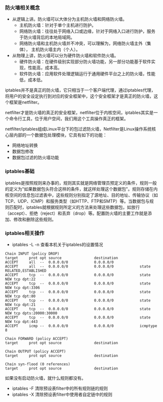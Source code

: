 ### 防火墙相关概念
- 从逻辑上讲。防火墙可以大体分为主机防火墙和网络防火墙。
    - 主机防火墙：针对于单个主机进行防护。
    - 网络防火墙：往往处于网络入口或边缘，针对于网络入口进行防护，服务于防火墙背后的本地局域网。
    - 网络防火墙和主机防火墙并不冲突，可以理解为，网络防火墙主外（集体）， 主机防火墙主内（个人）。
- 从物理上讲，防火墙可以分为硬件防火墙和软件防火墙。
    - 硬件防火墙：在硬件级别实现部分防火墙功能，另一部分功能基于软件实现，性能高，成本高。
    - 软件防火墙：应用软件处理逻辑运行于通用硬件平台之上的防火墙，性能低，成本低。

iptables并不是真正的防火墙，它只相当于一个客户端代理，通过iptables代理，将用户的安全设定执行到对应的安全框架中，这个安全框架才是真正的防火墙，这个框架是netfilter。

netfilter才是防火墙的真正的安全框架，netfilter位于内核空间，iptables其实是一个命令行工具，位于用户空间，我们用这个工具操作真正的框架。

netfilter/iptables组成Linux平台下的包过滤防火墙，Netfilter是Linux操作系统核心层内部的一个数据包处理模块，它具有如下的功能：
- 网络地址转换
- 数据包修改
- 数据包过滤的防火墙功能

### iptables基础
iptables是按照规则来办事的，规则其实就是网络管理员预定义的条件，规则一般的定义为"如果数据包头符合这样的条件，就这样处理这个数据包"。规则存储在内核空间的信息包过滤表中，这些规则分别指定了源地址、目的地址、传输协议（如TCP、UDP、ICMP）和服务类型（如HTTP、FTP和SMTP）等。当数据包与规则匹配时，iptables就根据规则所定义的方法来处理这些数据包，如放行（accept）、拒绝（reject）和丢弃（drop）等。配置防火墙的主要工作就是添加、修改和删除这些规则。


### iptables相关操作
- iptables -L -n   查看本机关于iptables的设置情况
```
Chain INPUT (policy DROP)
target     prot opt source               destination         
ACCEPT     all  --  0.0.0.0/0            0.0.0.0/0           
ACCEPT     all  --  0.0.0.0/0            0.0.0.0/0            state RELATED,ESTABLISHED
ACCEPT     tcp  --  0.0.0.0/0            0.0.0.0/0            state NEW tcp dpt:22
ACCEPT     tcp  --  0.0.0.0/0            0.0.0.0/0            state NEW tcp dpt:3306
ACCEPT     tcp  --  0.0.0.0/0            0.0.0.0/0            state NEW tcp dpt:80
ACCEPT     tcp  --  0.0.0.0/0            0.0.0.0/0            state NEW tcp dpt:21
ACCEPT     tcp  --  0.0.0.0/0            0.0.0.0/0            state NEW tcp dpts:20000:30000
ACCEPT     tcp  --  0.0.0.0/0            0.0.0.0/0            state NEW tcp dpt:443
ACCEPT     icmp --  0.0.0.0/0            0.0.0.0/0            icmptype 8

Chain FORWARD (policy ACCEPT)
target     prot opt source               destination         

Chain OUTPUT (policy ACCEPT)
target     prot opt source               destination         

Chain syn-flood (0 references)
target     prot opt source               destination         
```
如果没有启动防火墙，就什么规则都没有。
- iptables -F 清除预设表filter中的所有规则链的规则
- iptables -X 清除预设表filter中使用者自定链中的规则